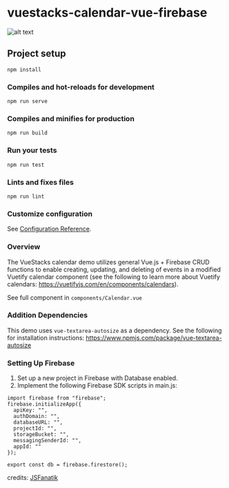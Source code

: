 # vuestacks-calendar-vue-firebase

![alt text](https://raw.githubusercontent.com/jsfanatik/vuestacks-calendar-vue-firebase/master/src/assets/cal-screen.JPG)

## Project setup
```
npm install
```

### Compiles and hot-reloads for development
```
npm run serve
```

### Compiles and minifies for production
```
npm run build
```

### Run your tests
```
npm run test
```

### Lints and fixes files
```
npm run lint
```

### Customize configuration
See [Configuration Reference](https://cli.vuejs.org/config/).

### Overview

The VueStacks calendar demo utilizes general Vue.js + Firebase CRUD functions to enable creating, updating, and deleting of events in a modified Vuetify calendar component (see the following to learn more about Vuetify calendars: https://vuetifyjs.com/en/components/calendars).

See full component in ```components/Calendar.vue```

### Addition Dependencies

This demo uses ```vue-textarea-autosize``` as a dependency. See the following for installation instructions: https://www.npmjs.com/package/vue-textarea-autosize

### Setting Up Firebase

1. Set up a new project in Firebase with Database enabled.
2. Implement the following Firebase SDK scripts in main.js:

```
import firebase from "firebase";
firebase.initializeApp({
  apiKey: "",
  authDomain: "",
  databaseURL: "",
  projectId: "",
  storageBucket: "",
  messagingSenderId: "",
  appId: ""
});

export const db = firebase.firestore();
```
credits: [JSFanatik](https://github.com/jsfanatik)
